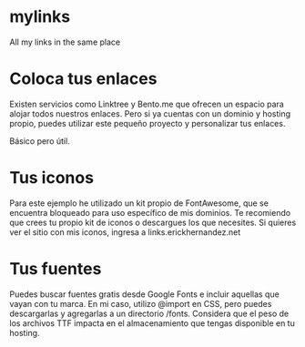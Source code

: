 # mylinks
All my links in the same place

# Coloca tus enlaces

Existen servicios como Linktree y Bento.me que ofrecen un espacio para alojar todos nuestros enlaces. Pero si ya cuentas con un dominio y hosting propio, puedes utilizar este pequeño proyecto y personalizar tus enlaces. 

Básico pero útil. 

# Tus iconos
Para este ejemplo he utilizado un kit propio de FontAwesome, que se encuentra bloqueado para uso específico de mis dominios. Te recomiendo que crees tu propio kit de iconos o descargues los que necesites.
Si quieres ver el sitio con mis iconos, ingresa a links.erickhernandez.net

# Tus fuentes
Puedes buscar fuentes gratis desde Google Fonts e incluir aquellas que vayan con tu marca. En mi caso, utilizo @import en CSS, pero puedes descargarlas y agregarlas a un directorio /fonts. Considera que el peso de los archivos TTF impacta en el almacenamiento que tengas disponible en tu hosting. 


